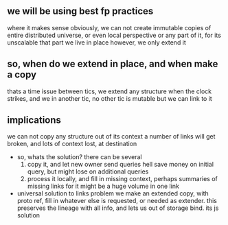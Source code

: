 ## we will be using best fp practices
where it makes sense
obviously, we can not create immutable copies of entire distributed universe, or even local perspective
or any part of it, for its unscalable
that part we live in place
however, we only extend it

## so, when do we extend in place, and when make a copy
thats a time issue
between tics, we extend any structure
when the clock strikes, and we in another tic, no other tic is mutable
but we can link to it

## implications
we can not copy any structure out of its context
a number of links will get broken, and lots of context lost, at destination
- so, whats the solution?
there can be several
  1. copy it, and let new owner send queries
  hell save money on initial query, but might lose on additional queries
  2. process it locally, and fill in missing context, perhaps summaries of missing links
  for it might be a huge volume in one link
- universal solution to links problem
we make an extended copy, with proto ref, fill in whatever else is requested, or needed as extender.
this preserves the lineage with all info, and lets us out of storage bind.
its js solution